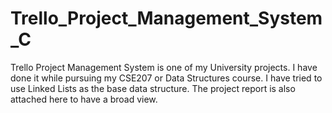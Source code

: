 # Trello_Project_Management_System_C
Trello Project Management System is one of my University projects. I have done it while pursuing my CSE207 or Data Structures course. I have tried to use Linked Lists as the base data structure. The project report is also attached here to have a broad view.
